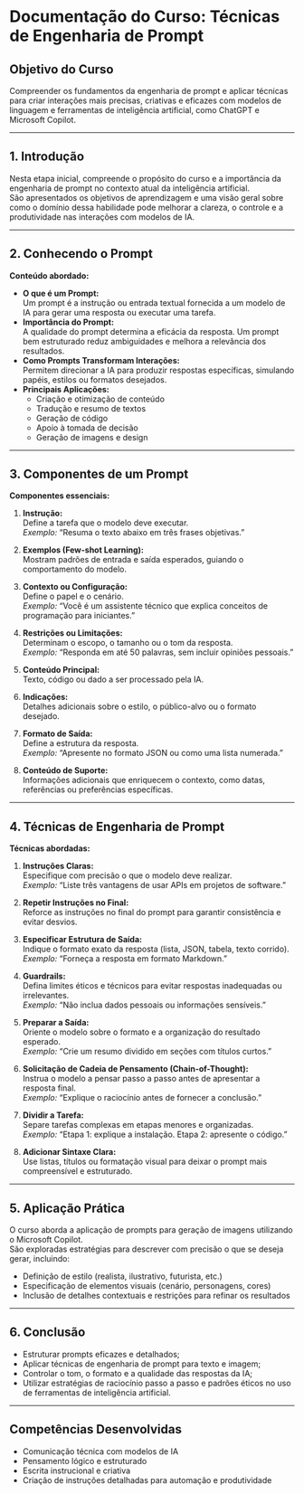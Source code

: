 # Documentação do Curso: Técnicas de Engenharia de Prompt

## Objetivo do Curso
Compreender os fundamentos da engenharia de prompt e aplicar técnicas para criar interações mais precisas, criativas e eficazes com modelos de linguagem e ferramentas de inteligência artificial, como ChatGPT e Microsoft Copilot.

---

## 1. Introdução
Nesta etapa inicial, compreende o propósito do curso e a importância da engenharia de prompt no contexto atual da inteligência artificial.  
São apresentados os objetivos de aprendizagem e uma visão geral sobre como o domínio dessa habilidade pode melhorar a clareza, o controle e a produtividade nas interações com modelos de IA.

---

## 2. Conhecendo o Prompt
**Conteúdo abordado:**
- **O que é um Prompt:**  
  Um prompt é a instrução ou entrada textual fornecida a um modelo de IA para gerar uma resposta ou executar uma tarefa.  
- **Importância do Prompt:**  
  A qualidade do prompt determina a eficácia da resposta. Um prompt bem estruturado reduz ambiguidades e melhora a relevância dos resultados.  
- **Como Prompts Transformam Interações:**  
  Permitem direcionar a IA para produzir respostas específicas, simulando papéis, estilos ou formatos desejados.  
- **Principais Aplicações:**  
  - Criação e otimização de conteúdo  
  - Tradução e resumo de textos  
  - Geração de código  
  - Apoio à tomada de decisão  
  - Geração de imagens e design  

---

## 3. Componentes de um Prompt
**Componentes essenciais:**

1. **Instrução:**  
   Define a tarefa que o modelo deve executar.  
   *Exemplo:* “Resuma o texto abaixo em três frases objetivas.”  

2. **Exemplos (Few-shot Learning):**  
   Mostram padrões de entrada e saída esperados, guiando o comportamento do modelo.  

3. **Contexto ou Configuração:**  
   Define o papel e o cenário.  
   *Exemplo:* “Você é um assistente técnico que explica conceitos de programação para iniciantes.”  

4. **Restrições ou Limitações:**  
   Determinam o escopo, o tamanho ou o tom da resposta.  
   *Exemplo:* “Responda em até 50 palavras, sem incluir opiniões pessoais.”  

5. **Conteúdo Principal:**  
   Texto, código ou dado a ser processado pela IA.  

6. **Indicações:**  
   Detalhes adicionais sobre o estilo, o público-alvo ou o formato desejado.  

7. **Formato de Saída:**  
   Define a estrutura da resposta.  
   *Exemplo:* “Apresente no formato JSON ou como uma lista numerada.”  

8. **Conteúdo de Suporte:**  
   Informações adicionais que enriquecem o contexto, como datas, referências ou preferências específicas.  

---

## 4. Técnicas de Engenharia de Prompt
**Técnicas abordadas:**

1. **Instruções Claras:**  
   Especifique com precisão o que o modelo deve realizar.  
   *Exemplo:* “Liste três vantagens de usar APIs em projetos de software.”  

2. **Repetir Instruções no Final:**  
   Reforce as instruções no final do prompt para garantir consistência e evitar desvios.  

3. **Especificar Estrutura de Saída:**  
   Indique o formato exato da resposta (lista, JSON, tabela, texto corrido).  
   *Exemplo:* “Forneça a resposta em formato Markdown.”  

4. **Guardrails:**  
   Defina limites éticos e técnicos para evitar respostas inadequadas ou irrelevantes.  
   *Exemplo:* “Não inclua dados pessoais ou informações sensíveis.”  

5. **Preparar a Saída:**  
   Oriente o modelo sobre o formato e a organização do resultado esperado.  
   *Exemplo:* “Crie um resumo dividido em seções com títulos curtos.”  

6. **Solicitação de Cadeia de Pensamento (Chain-of-Thought):**  
   Instrua o modelo a pensar passo a passo antes de apresentar a resposta final.  
   *Exemplo:* “Explique o raciocínio antes de fornecer a conclusão.”  

7. **Dividir a Tarefa:**  
   Separe tarefas complexas em etapas menores e organizadas.  
   *Exemplo:* “Etapa 1: explique a instalação. Etapa 2: apresente o código.”  

8. **Adicionar Sintaxe Clara:**  
   Use listas, títulos ou formatação visual para deixar o prompt mais compreensível e estruturado.  

---

## 5. Aplicação Prática
O curso aborda a aplicação de prompts para geração de imagens utilizando o Microsoft Copilot.  
São exploradas estratégias para descrever com precisão o que se deseja gerar, incluindo:
- Definição de estilo (realista, ilustrativo, futurista, etc.)  
- Especificação de elementos visuais (cenário, personagens, cores)  
- Inclusão de detalhes contextuais e restrições para refinar os resultados  

---

## 6. Conclusão
- Estruturar prompts eficazes e detalhados;  
- Aplicar técnicas de engenharia de prompt para texto e imagem;  
- Controlar o tom, o formato e a qualidade das respostas da IA;  
- Utilizar estratégias de raciocínio passo a passo e padrões éticos no uso de ferramentas de inteligência artificial.  

---

## Competências Desenvolvidas
- Comunicação técnica com modelos de IA  
- Pensamento lógico e estruturado  
- Escrita instrucional e criativa  
- Criação de instruções detalhadas para automação e produtividade  
